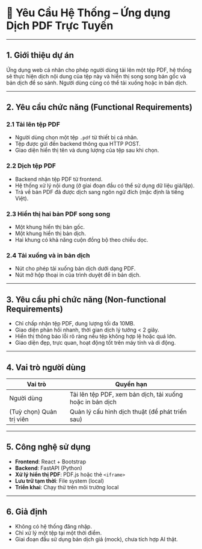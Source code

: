 # 📑 Yêu Cầu Hệ Thống – Ứng dụng Dịch PDF Trực Tuyến

---

## 1. Giới thiệu dự án

Ứng dụng web cá nhân cho phép người dùng tải lên một tệp PDF, hệ thống sẽ thực hiện dịch nội dung của tệp này và hiển thị song song bản gốc và bản dịch để so sánh. Người dùng cũng có thể tải xuống hoặc in bản dịch.

---

## 2. Yêu cầu chức năng (Functional Requirements)

### 2.1 Tải lên tệp PDF
- Người dùng chọn một tệp `.pdf` từ thiết bị cá nhân.
- Tệp được gửi đến backend thông qua HTTP POST.
- Giao diện hiển thị tên và dung lượng của tệp sau khi chọn.

### 2.2 Dịch tệp PDF
- Backend nhận tệp PDF từ frontend.
- Hệ thống xử lý nội dung (ở giai đoạn đầu có thể sử dụng dữ liệu giả/lập).
- Trả về bản PDF đã được dịch sang ngôn ngữ đích (mặc định là tiếng Việt).

### 2.3 Hiển thị hai bản PDF song song
- Một khung hiển thị bản gốc.
- Một khung hiển thị bản dịch.
- Hai khung có khả năng cuộn đồng bộ theo chiều dọc.

### 2.4 Tải xuống và in bản dịch
- Nút cho phép tải xuống bản dịch dưới dạng PDF.
- Nút mở hộp thoại in của trình duyệt để in bản dịch.

---

## 3. Yêu cầu phi chức năng (Non-functional Requirements)

- Chỉ chấp nhận tệp PDF, dung lượng tối đa 10MB.
- Giao diện phản hồi nhanh, thời gian dịch lý tưởng < 2 giây.
- Hiển thị thông báo lỗi rõ ràng nếu tệp không hợp lệ hoặc quá lớn.
- Giao diện đẹp, trực quan, hoạt động tốt trên máy tính và di động.

---

## 4. Vai trò người dùng

| Vai trò      | Quyền hạn                                                 |
|--------------|------------------------------------------------------------|
| Người dùng   | Tải lên tệp PDF, xem bản dịch, tải xuống hoặc in bản dịch |
| (Tuỳ chọn) Quản trị viên | Quản lý cấu hình dịch thuật (để phát triển sau)     |

---

## 5. Công nghệ sử dụng

- **Frontend**: React + Bootstrap
- **Backend**: FastAPI (Python)
- **Xử lý hiển thị PDF**: PDF.js hoặc thẻ `<iframe>`
- **Lưu trữ tạm thời**: File system (local)
- **Triển khai**: Chạy thử trên môi trường local

---

## 6. Giả định

- Không có hệ thống đăng nhập.
- Chỉ xử lý một tệp tại một thời điểm.
- Giai đoạn đầu sử dụng bản dịch giả (mock), chưa tích hợp AI thật.
